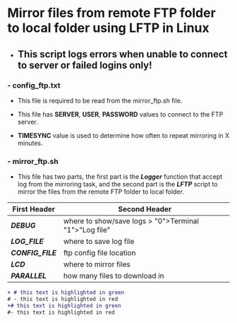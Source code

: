 # Mirror files from remote FTP folder to local folder using LFTP in Linux

- ## This script logs errors when unable to connect to server or failed logins only!

### - config_ftp.txt

- This file is required  to be read from the mirror_ftp.sh file.

 - This file has **SERVER**, **USER**, **PASSWORD** values to connect to the FTP server.

 - **TIMESYNC** value is used to determine how often to repeat mirroring in X minutes.


### - mirror_ftp.sh

 - This file has two parts, the first part is the ***Logger*** function that accept log from the mirroring task, and the second part is the ***LFTP*** script to mirror the files from the remote FTP folder to local folder.


First Header | Second Header
------------ | -------------
***DEBUG*** | where to show/save logs >  "0">Terminal "1">"Log file"
***LOG_FILE*** | where to save log file
***CONFIG_FILE*** | ftp config file location
***LCD*** | where to mirror files
***PARALLEL*** | how many files to download in 


```diff
+ # this text is highlighted in green
# - this text is highlighted in red
+# this text is highlighted in green
#- this text is highlighted in red
```

